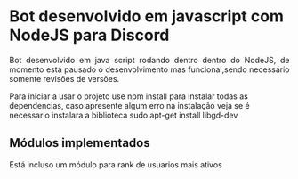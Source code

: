 <h1>Bot desenvolvido em javascript com NodeJS para Discord</h1>

<p align="justify">Bot desenvolvido em java script rodando dentro dentro do NodeJS, de momento está pausado o desenvolvimento mas funcional,sendo necessário somente revisões de versões.</p>

<p>Para iniciar a usar o projeto use npm install para instalar todas as dependencias, caso apresente algum erro na instalação veja se é necessario instalara a biblioteca sudo apt-get install libgd-dev</p>

<h2>Módulos implementados</h2>
<p>Está incluso um módulo para rank de usuarios mais ativos</p>
